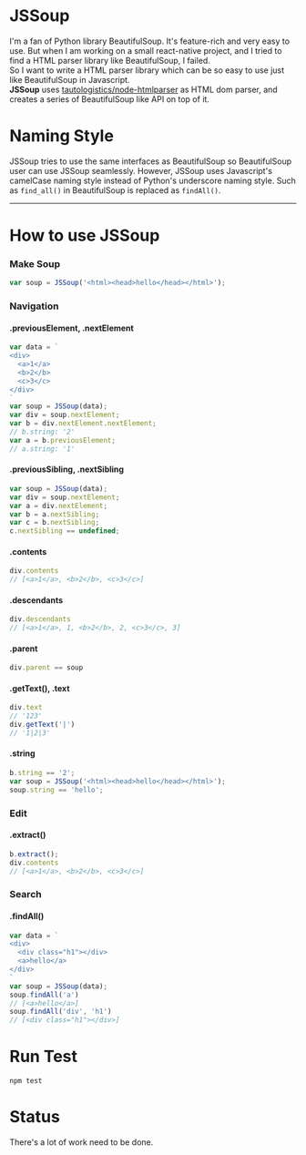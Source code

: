JSSoup
=============================
I'm a fan of Python library BeautifulSoup. It's feature-rich and very easy to use. But when I am working on a small react-native project, and I tried to find a HTML parser library 
like BeautifulSoup, I failed.  
So I want to write a HTML parser library which can be so easy to use just like BeautifulSoup in Javascript.  
**JSSoup** uses [tautologistics/node-htmlparser](https://github.com/tautologistics/node-htmlparser) as HTML dom parser, 
and creates a series of BeautifulSoup like API on top of it.  
# Naming Style
JSSoup tries to use the same interfaces as BeautifulSoup so BeautifulSoup user can use JSSoup seamlessly. 
However, JSSoup uses Javascript's camelCase naming style instead of Python's underscore naming style.
Such as `find_all()` in BeautifulSoup is replaced as `findAll()`.

----------------------------
# How to use JSSoup
### Make Soup
```javascript
var soup = JSSoup('<html><head>hello</head></html>');
```
### Navigation
#### .previousElement, .nextElement
```javascript
var data = `
<div>
  <a>1</a>
  <b>2</b>
  <c>3</c>
</div>
`
var soup = JSSoup(data);
var div = soup.nextElement;
var b = div.nextElement.nextElement;
// b.string: '2'
var a = b.previousElement;
// a.string: '1'
```
#### .previousSibling, .nextSibling
```javascript
var soup = JSSoup(data);
var div = soup.nextElement;
var a = div.nextElement;
var b = a.nextSibling;
var c = b.nextSibling;
c.nextSibling == undefined;
```
#### .contents
```javascript
div.contents
// [<a>1</a>, <b>2</b>, <c>3</c>]
```
#### .descendants
```javascript
div.descendants
// [<a>1</a>, 1, <b>2</b>, 2, <c>3</c>, 3]
```
#### .parent
```javascript
div.parent == soup
```
#### .getText(), .text
```javascript
div.text
// '123'
div.getText('|')
// '1|2|3'
```
#### .string
```javascript
b.string == '2';
var soup = JSSoup('<html><head>hello</head></html>');
soup.string == 'hello';
```
### Edit
#### .extract()
```javascript
b.extract();
div.contents
// [<a>1</a>, <b>2</b>, <c>3</c>]
```
### Search
#### .findAll()
```javascript
var data = `
<div>
  <div class="h1"></div>
  <a>hello</a>
</div>
`
var soup = JSSoup(data);
soup.findAll('a')
// [<a>hello</a>]
soup.findAll('div', 'h1')
// [<div class="h1"></div>]
```

# Run Test
```
npm test
```
# Status
There's a lot of work need to be done.

